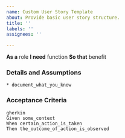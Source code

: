 ```yaml
---
name: Custom User Story Template
about: Provide basic user story structure.
title: ''
labels: ''
assignees: ''

---
```


**As a** role
**I need** function
**So that** benefit
      
### Details and Assumptions
    * document_what_you_know
### Acceptance Criteria     
    gherkin 
    Given some_context
    When certain_action_is_taken
    Then the_outcome_of_action_is_observed
